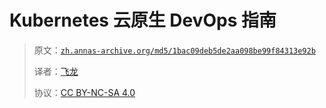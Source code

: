 # Kubernetes 云原生 DevOps 指南

> 原文：[`zh.annas-archive.org/md5/1bac09deb5de2aa098be99f84313e92b`](https://zh.annas-archive.org/md5/1bac09deb5de2aa098be99f84313e92b)
> 
> 译者：[飞龙](https://github.com/wizardforcel)
> 
> 协议：[CC BY-NC-SA 4.0](http://creativecommons.org/licenses/by-nc-sa/4.0/)